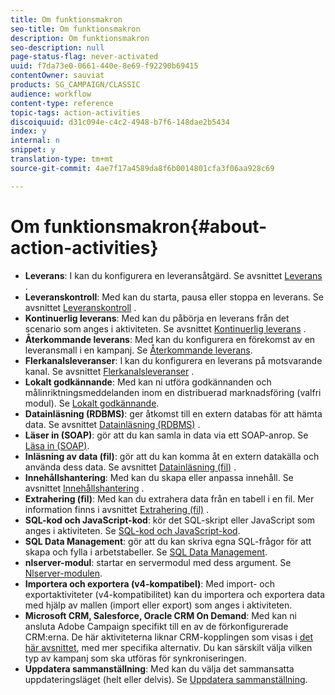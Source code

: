 ```yaml
---
title: Om funktionsmakron
seo-title: Om funktionsmakron
description: Om funktionsmakron
seo-description: null
page-status-flag: never-activated
uuid: f7da73e0-0661-440e-8e69-f92290b69415
contentOwner: sauviat
products: SG_CAMPAIGN/CLASSIC
audience: workflow
content-type: reference
topic-tags: action-activities
discoiquuid: d31c094e-c4c2-4948-b7f6-148dae2b5434
index: y
internal: n
snippet: y
translation-type: tm+mt
source-git-commit: 4ae7f17a4589da8f6b0014801cfa3f06aa928c69

---
```



# Om funktionsmakron{#about-action-activities}

* **Leverans**: I kan du konfigurera en leveransåtgärd. Se avsnittet [Leverans](../../workflow/using/delivery.md) .
* **Leveranskontroll**: Med kan du starta, pausa eller stoppa en leverans. Se avsnittet [Leveranskontroll](../../workflow/using/delivery-control.md) .
* **Kontinuerlig leverans**: Med kan du påbörja en leverans från det scenario som anges i aktiviteten. Se avsnittet [Kontinuerlig leverans](../../workflow/using/continuous-delivery.md) .
* **Återkommande leverans**: Med kan du konfigurera en förekomst av en leveransmall i en kampanj. Se [Återkommande leverans](../../workflow/using/recurring-delivery.md).
* **Flerkanalsleveranser**: I kan du konfigurera en leverans på motsvarande kanal. Se avsnittet [Flerkanalsleveranser](../../workflow/using/cross-channel-deliveries.md) .
* **Lokalt godkännande**: Med kan ni utföra godkännanden och målinriktningsmeddelanden inom en distribuerad marknadsföring (valfri modul). Se [Lokalt godkännande](../../workflow/using/local-approval.md).
* **Datainläsning (RDBMS)**: ger åtkomst till en extern databas för att hämta data. Se avsnittet [Datainläsning (RDBMS)](../../workflow/using/data-loading--rdbms-.md) .
* **Läser in (SOAP)**: gör att du kan samla in data via ett SOAP-anrop. Se [Läsa in (SOAP)](../../workflow/using/loading--soap-.md).
* **Inläsning av data (fil)**: gör att du kan komma åt en extern datakälla och använda dess data. Se avsnittet [Datainläsning (fil)](../../workflow/using/data-loading--file-.md) .
* **Innehållshantering**: Med kan du skapa eller anpassa innehåll. Se avsnittet [Innehållshantering](../../workflow/using/content-management.md) .
* **Extrahering (fil)**: Med kan du extrahera data från en tabell i en fil. Mer information finns i avsnittet [Extrahering (fil)](../../workflow/using/extraction--file-.md) .
* **SQL-kod och JavaScript-kod**: kör det SQL-skript eller JavaScript som anges i aktiviteten. Se [SQL-kod och JavaScript-kod](../../workflow/using/sql-code-and-javascript-code.md).
* **SQL Data Management**: gör att du kan skriva egna SQL-frågor för att skapa och fylla i arbetstabeller. Se [SQL Data Management](../../workflow/using/sql-data-management.md).
* **nlserver-modul**: startar en servermodul med dess argument. Se [Nlserver-modulen](../../workflow/using/nlserver-module.md).
* **Importera och exportera (v4-kompatibel)**: Med import- och exportaktiviteter (v4-kompatibilitet) kan du importera och exportera data med hjälp av mallen (import eller export) som anges i aktiviteten.
* **Microsoft CRM, Salesforce, Oracle CRM On Demand**: Med kan ni ansluta Adobe Campaign specifikt till en av de förkonfigurerade CRM:erna. De här aktiviteterna liknar CRM-kopplingen som visas i [det här avsnittet](../../workflow/using/crm-connector.md), med mer specifika alternativ. Du kan särskilt välja vilken typ av kampanj som ska utföras för synkroniseringen.
* **Uppdatera sammanställning**: Med kan du välja det sammansatta uppdateringsläget (helt eller delvis). Se [Uppdatera sammanställning](../../workflow/using/update-aggregate.md).
